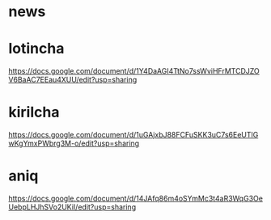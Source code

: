# news

# lotincha
https://docs.google.com/document/d/1Y4DaAGI4TtNo7ssWviHFrMTCDJZOV6BaAC7EEau4XUU/edit?usp=sharing


# kirilcha
https://docs.google.com/document/d/1uGAjxbJ88FCFuSKK3uC7s6EeUTlGwKgYmxPWbrg3M-o/edit?usp=sharing


# aniq
https://docs.google.com/document/d/14JAfq86m4oSYmMc3t4aR3WqG3OeUebpLHJhSVo2UKiI/edit?usp=sharing
